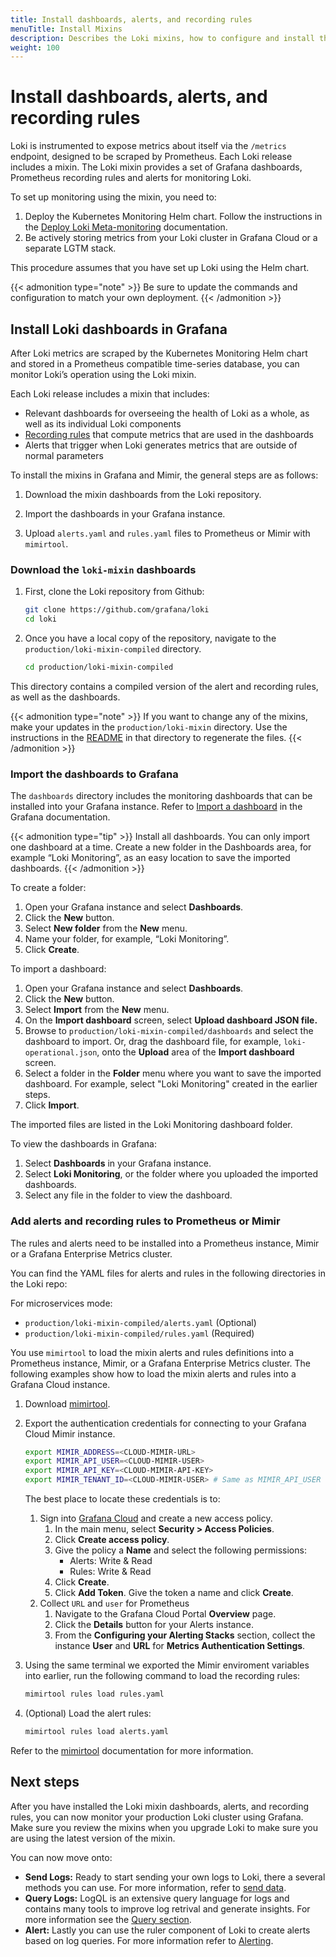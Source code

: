 ```yaml
---
title: Install dashboards, alerts, and recording rules
menuTitle: Install Mixins
description: Describes the Loki mixins, how to configure and install the dashboards, alerts, and recording rules.
weight: 100
---
```

# Install dashboards, alerts, and recording rules

Loki is instrumented to expose metrics about itself via the `/metrics` endpoint, designed to be scraped by Prometheus. Each Loki release includes a mixin. The Loki mixin provides a set of Grafana dashboards, Prometheus recording rules and alerts for monitoring Loki.

To set up monitoring using the mixin, you need to:

1. Deploy the Kubernetes Monitoring Helm chart. Follow the instructions in the [Deploy Loki Meta-monitoring](https://grafana.com/docs/loki/latest/operations/meta-monitoring/deploy) documentation.
1. Be actively storing metrics from your Loki cluster in Grafana Cloud or a separate LGTM stack.

This procedure assumes that you have set up Loki using the Helm chart.

{{< admonition type="note" >}}
Be sure to update the commands and configuration to match your own deployment.
{{< /admonition >}}

## Install Loki dashboards in Grafana

After Loki metrics are scraped by the Kubernetes Monitoring Helm chart and stored in a Prometheus compatible time-series database, you can monitor Loki’s operation using the Loki mixin.

Each Loki release includes a mixin that includes:

- Relevant dashboards for overseeing the health of Loki as a whole, as well as its individual Loki components
- [Recording rules](https://grafana.com/docs/loki/latest/alert/#recording-rules) that compute metrics that are used in the dashboards
- Alerts that trigger when Loki generates metrics that are outside of normal parameters

To install the mixins in Grafana and Mimir, the general steps are as follows:

1. Download the mixin dashboards from the Loki repository.

1. Import the dashboards in your Grafana instance.

1. Upload `alerts.yaml` and `rules.yaml` files to Prometheus or Mimir with `mimirtool`.

### Download the `loki-mixin` dashboards

1. First, clone the Loki repository from Github:

   ```bash
   git clone https://github.com/grafana/loki
   cd loki
   ```

1. Once you have a local copy of the repository, navigate to the `production/loki-mixin-compiled` directory.

   ```bash
   cd production/loki-mixin-compiled
   ```

This directory contains a compiled version of the alert and recording rules, as well as the dashboards.

{{< admonition type="note" >}}
If you want to change any of the mixins, make your updates in the `production/loki-mixin` directory.
Use the instructions in the [README](https://github.com/grafana/loki/tree/main/production/loki-mixin) in that directory to regenerate the files.
{{< /admonition >}}

### Import the dashboards to Grafana

The `dashboards` directory includes the monitoring dashboards that can be installed into your Grafana instance.
Refer to [Import a dashboard](https://grafana.com/docs/grafana/latest/dashboards/build-dashboards/import-dashboards/) in the Grafana documentation.

{{< admonition type="tip" >}}
Install all dashboards.
You can only import one dashboard at a time.
Create a new folder in the Dashboards area, for example “Loki Monitoring”, as an easy location to save the imported dashboards.
{{< /admonition >}}

To create a folder:

1. Open your Grafana instance and select **Dashboards**.
1. Click the **New** button.
1. Select **New folder** from the **New** menu.
1. Name your folder, for example, “Loki Monitoring”.
1. Click **Create**.

To import a dashboard:

1. Open your Grafana instance and select **Dashboards**.
1. Click the **New** button.
1. Select **Import** from the **New** menu.
1. On the **Import dashboard** screen, select **Upload dashboard JSON file.**
1. Browse to `production/loki-mixin-compiled/dashboards` and select the dashboard to import. Or, drag the dashboard file, for example, `loki-operational.json`, onto the **Upload** area of the **Import dashboard** screen.
1. Select a folder in the **Folder** menu where you want to save the imported dashboard. For example, select "Loki Monitoring" created in the earlier steps.
1. Click **Import**.

The imported files are listed in the Loki Monitoring dashboard folder.

To view the dashboards in Grafana:

1. Select **Dashboards** in your Grafana instance.
1. Select **Loki Monitoring**, or the folder where you uploaded the imported dashboards.
1. Select any file in the folder to view the dashboard.

### Add alerts and recording rules to Prometheus or Mimir

The rules and alerts need to be installed into a Prometheus instance, Mimir or a Grafana Enterprise Metrics cluster.

You can find the YAML files for alerts and rules in the following directories in the Loki repo:

For microservices mode:
* `production/loki-mixin-compiled/alerts.yaml` (Optional)
* `production/loki-mixin-compiled/rules.yaml` (Required)


You use `mimirtool` to load the mixin alerts and rules definitions into a Prometheus instance, Mimir, or a Grafana Enterprise Metrics cluster. The following examples show how to load the mixin alerts and rules into a Grafana Cloud instance.

1. Download [mimirtool](https://github.com/grafana/mimir/releases).

1. Export the authentication credentials for connecting to your Grafana Cloud Mimir instance.
   ```bash
   export MIMIR_ADDRESS=<CLOUD-MIMIR-URL>
   export MIMIR_API_USER=<CLOUD-MIMIR-USER>
   export MIMIR_API_KEY=<CLOUD-MIMIR-API-KEY>
   export MIMIR_TENANT_ID=<CLOUD-MIMIR-USER> # Same as MIMIR_API_USER when using Grafana Cloud
   ```
   The best place to locate these credentials is to:
   1. Sign into [Grafana Cloud](https://grafana.com/auth/sign-in/) and create a new access policy.
       1. In the main menu, select **Security > Access Policies**.
       1. Click **Create access policy**.
       1. Give the policy a **Name** and select the following permissions:
          - Alerts: Write & Read
          - Rules: Write & Read
       1. Click **Create**.
       1. Click **Add Token**. Give the token a name and click **Create**.
   1.  Collect `URL` and `user` for Prometheus
       1. Navigate to the Grafana Cloud Portal **Overview** page.
       1. Click the **Details** button for your Alerts instance.
       1. From the **Configuring your Alerting Stacks** section, collect the instance **User** and **URL** for **Metrics Authentication Settings**.


1. Using the same terminal we exported the Mimir enviroment variables into earlier, run the following command to load the recording rules:

    ```bash
    mimirtool rules load rules.yaml
    ```

1. (Optional) Load the alert rules:

    ```bash
    mimirtool rules load alerts.yaml
    ```

Refer to the [mimirtool](https://grafana.com/docs/mimir/latest/manage/tools/mimirtool/) documentation for more information.

## Next steps

After you have installed the Loki mixin dashboards, alerts, and recording rules, you can now monitor your production Loki cluster using Grafana. Make sure you review the mixins when you upgrade Loki to make sure you are using the latest version of the mixin.

You can now move onto:
* **Send Logs:** Ready to start sending your own logs to Loki, there a several methods you can use. For more information, refer to [send data](https://grafana.com/docs/loki/<LOKI_VERSION>/send-data/).
* **Query Logs:** LogQL is an extensive query language for logs and contains many tools to improve log retrival and generate insights. For more information see the [Query section](https://grafana.com/docs/loki/<LOKI_VERSION>/query/).
* **Alert:** Lastly you can use the ruler component of Loki to create alerts based on log queries. For more information refer to [Alerting](https://grafana.com/docs/loki/<LOKI_VERSION>/alert/).